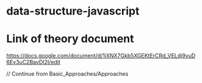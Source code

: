 # data-structure-javascript
# Link of theory document
 https://docs.google.com/document/d/1iXNX7Gkb5XGEKtErCRd_VELdj9vuD6Ey3uC2BavDI2I/edit

 // Continue from Basic_Approaches/Approaches